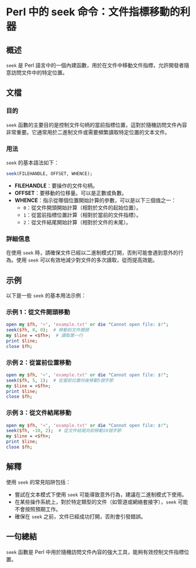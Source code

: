 <!--
Meta Description: # Perl 中的 seek 命令：文件指標移動的利器 ## 概述 `seek` 是 Perl 語言中的一個內建函數，用於在文件中移動文件指標，允許開發者隨意訪問文件中的特定位置。 ## 文檔 ### 目的 `seek` 函數的主要目的是控制文件句柄的當前指標位置，這對於隨機訪問文件內容非常重要。它...
Meta Keywords: seek, perl, open, line, example
-->

# Perl 中的 seek 命令：文件指標移動的利器

## 概述
`seek` 是 Perl 語言中的一個內建函數，用於在文件中移動文件指標，允許開發者隨意訪問文件中的特定位置。

## 文檔
### 目的
`seek` 函數的主要目的是控制文件句柄的當前指標位置，這對於隨機訪問文件內容非常重要。它通常用於二進制文件或需要頻繁讀取特定位置的文本文件。

### 用法
`seek` 的基本語法如下：

```perl
seek(FILEHANDLE, OFFSET, WHENCE);
```

- **FILEHANDLE**：要操作的文件句柄。
- **OFFSET**：要移動的位移量。可以是正數或負數。
- **WHENCE**：指示從哪個位置開始計算的參數，可以是以下三個值之一：
  - `0`：從文件開頭開始計算（相對於文件的起始位置）。
  - `1`：從當前指標位置計算（相對於當前的文件指標）。
  - `2`：從文件結尾開始計算（相對於文件的末尾）。

### 詳細信息
在使用 `seek` 時，請確保文件已經以二進制模式打開，否則可能會遇到意外的行為。使用 `seek` 可以有效地減少對文件的多次讀取，從而提高效能。

## 示例
以下是一些 `seek` 的基本用法示例：

### 示例 1：從文件開頭移動
```perl
open my $fh, '<', 'example.txt' or die "Cannot open file: $!";
seek($fh, 0, 0);  # 移動到文件開頭
my $line = <$fh>;  # 讀取第一行
print $line;
close $fh;
```

### 示例 2：從當前位置移動
```perl
open my $fh, '<', 'example.txt' or die "Cannot open file: $!";
seek($fh, 5, 1);  # 從當前位置向後移動5個字節
my $line = <$fh>;
print $line;
close $fh;
```

### 示例 3：從文件結尾移動
```perl
open my $fh, '<', 'example.txt' or die "Cannot open file: $!";
seek($fh, -10, 2);  # 從文件結尾向前移動10個字節
my $line = <$fh>;
print $line;
close $fh;
```

## 解釋
使用 `seek` 的常見陷阱包括：
- 嘗試在文本模式下使用 `seek` 可能導致意外行為，建議在二進制模式下使用。
- 在某些操作系統上，對於特定類型的文件（如管道或網絡套接字），`seek` 可能不會按照預期工作。
- 確保在 `seek` 之前，文件已經成功打開，否則會引發錯誤。

## 一句總結
`seek` 函數是 Perl 中用於隨機訪問文件內容的強大工具，能夠有效控制文件指標位置。